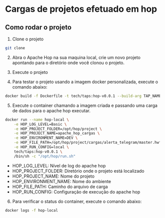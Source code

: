 # Cargas de projetos efetuado em hop


## Como rodar o projeto

1. Clone o projeto

```bash
git clone
```

2. Abra o Apache Hop na sua maquina local, crie um novo projeto apontando para o diretório onde você clonou o projeto.

3. Execute o projeto

4. Para testar o projeto usando a imagem docker personalizada, execute o comando abaixo:

```bash
docker build -f Dockerfile -t tech/taps:hop-v0.0.1 --build-arg TAP_NAME=hop-v0.0.1 .
```

5. Execute o container chamando a imagem criada e passando uma carga de dados para o apache hop executar.

```bash
docker run --name hop-local \
    -e HOP_LOG_LEVEL=Basic \
    -e HOP_PROJECT_FOLDER=/opt/hop/project \
    -e HOP_PROJECT_NAME=apache_hop_cargas \
    -e HOP_ENVIRONMENT_NAME=DEV \
    -e HOP_FILE_PATH=/opt/hop/project/cargas/alerta_telegram/master.hwf \
    -e HOP_RUN_CONFIG=local \
    tech/taps:hop-v0.0.1 \
    /bin/sh -c "/opt/hop/run.sh"
```
- HOP_LOG_LEVEL: Nível de log do apache hop
- HOP_PROJECT_FOLDER: Diretório onde o projeto está localizado
- HOP_PROJECT_NAME: Nome do projeto
- HOP_ENVIRONMENT_NAME: Nome do ambiente
- HOP_FILE_PATH: Caminho do arquivo de carga
- HOP_RUN_CONFIG: Configuração de execução do apache hop

6. Para verificar o status do container, execute o comando abaixo:

```bash
docker logs -f hop-local
```
